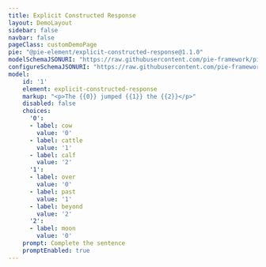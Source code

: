 ```yaml
---
title: Explicit Constructed Response
layout: DemoLayout
sidebar: false
navbar: false
pageClass: customDemoPage
pie: "@pie-element/explicit-constructed-response@1.1.0"
modelSchemaJSONURI: "https://raw.githubusercontent.com/pie-framework/pie-elements/develop/packages/explicit-constructed-response/docs/pie-schema.json"
configureSchemaJSONURI: "https://raw.githubusercontent.com/pie-framework/pie-elements/develop/packages/explicit-constructed-response/docs/config-schema.json"
model:
    id: '1'
    element: explicit-constructed-response
    markup: "<p>The {{0}} jumped {{1}} the {{2}}</p>"
    disabled: false
    choices:
      '0':
      - label: cow
        value: '0'
      - label: cattle
        value: '1'
      - label: calf
        value: '2'
      '1':
      - label: over
        value: '0'
      - label: past
        value: '1'
      - label: beyond
        value: '2'
      '2':
      - label: moon
        value: '0'
    prompt: Complete the sentence
    promptEnabled: true
---
```


